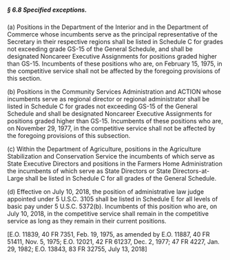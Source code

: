 ##### § 6.8 Specified exceptions. #####

(a) Positions in the Department of the Interior and in the Department of Commerce whose incumbents serve as the principal representative of the Secretary in their respective regions shall be listed in Schedule C for grades not exceeding grade GS-15 of the General Schedule, and shall be designated Noncareer Executive Assignments for positions graded higher than GS-15. Incumbents of these positions who are, on February 15, 1975, in the competitive service shall not be affected by the foregoing provisions of this section.

(b) Positions in the Community Services Administration and ACTION whose incumbents serve as regional director or regional administrator shall be listed in Schedule C for grades not exceeding GS-15 of the General Schedule and shall be designated Noncareer Executive Assignments for positions graded higher than GS-15. Incumbents of these positions who are, on November 29, 1977, in the competitive service shall not be affected by the foregoing provisions of this subsection.

(c) Within the Department of Agriculture, positions in the Agriculture Stabilization and Conservation Service the incumbents of which serve as State Executive Directors and positions in the Farmers Home Administration the incumbents of which serve as State Directors or State Directors-at-Large shall be listed in Schedule C for all grades of the General Schedule.

(d) Effective on July 10, 2018, the position of administrative law judge appointed under 5 U.S.C. 3105 shall be listed in Schedule E for all levels of basic pay under 5 U.S.C. 5372(b). Incumbents of this position who are, on July 10, 2018, in the competitive service shall remain in the competitive service as long as they remain in their current positions.

[E.O. 11839, 40 FR 7351, Feb. 19, 1975, as amended by E.O. 11887, 40 FR 51411, Nov. 5, 1975; E.O. 12021, 42 FR 61237, Dec. 2, 1977; 47 FR 4227, Jan. 29, 1982; E.O. 13843, 83 FR 32755, July 13, 2018]